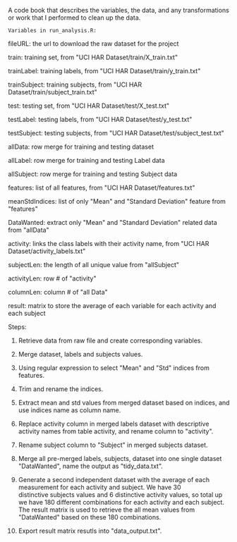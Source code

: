 A code book that describes the variables, the data, and any transformations or work that I performed to clean up the data.
 
    Variables in run_analysis.R:

fileURL: the url to download the raw dataset for the project

train: training set, from "UCI HAR Dataset/train/X_train.txt"

trainLabel: training labels, from  "UCI HAR Dataset/train/y_train.txt"

trainSubject: training subjects, from "UCI HAR Dataset/train/subject_train.txt"

test: testing set, from "UCI HAR Dataset/test/X_test.txt"

testLabel: testing labels, from  "UCI HAR Dataset/test/y_test.txt"

testSubject: testing subjects, from "UCI HAR Dataset/test/subject_test.txt"

allData: row merge for training and testing dataset

allLabel: row merge for training and testing Label data

allSubject: row merge for training and testing Subject data

features: list of all features, from "UCI HAR Dataset/features.txt"

meanStdIndices: list of only "Mean" and "Standard Deviation" feature from "features"

DataWanted: extract only "Mean" and "Standard Deviation" related data from "allData"

activity: links the class labels with their activity name, from "UCI HAR Dataset/activity_labels.txt"

subjectLen: the length of all unique value from "allSubject"

activityLen: row # of "activity"

columnLen: column # of "all Data"

result: matrix to store the average of each variable for each activity and each subject
        
      
        
  Steps:

1. Retrieve data from raw file and create corresponding variables. 
 
2. Merge dataset, labels and subjects values.

3. Using regular expression to select "Mean" and "Std" indices from features.

4. Trim and rename the indices.

5. Extract mean and std values from merged dataset based on indices, and use indices name as column name. 

6. Replace activity column in merged labels dataset with descriptive activity names from table activity, and rename column to "activity".
 
7. Rename subject column to "Subject" in merged subjects dataset.
 
8. Merge all pre-merged labels, subjects, dataset into one single dataset "DataWanted", name the output as "tidy_data.txt".

9. Generate a second independent dataset with the average of each measurement for each activity and subject. We have 30    
   distinctive subjects values and 6 distinctive activity values, so total up we have 180 different combinations for each 
   activity and each subject. The result matrix is used to retrieve the all mean values from "DataWanted" based on these 180 
   combinations. 

10. Export result matrix resutls into "data_output.txt".



